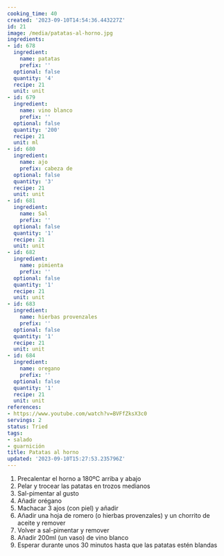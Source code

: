 ```yaml
---
cooking_time: 40
created: '2023-09-10T14:54:36.443227Z'
id: 21
image: /media/patatas-al-horno.jpg
ingredients:
- id: 678
  ingredient:
    name: patatas
    prefix: ''
  optional: false
  quantity: '4'
  recipe: 21
  unit: unit
- id: 679
  ingredient:
    name: vino blanco
    prefix: ''
  optional: false
  quantity: '200'
  recipe: 21
  unit: ml
- id: 680
  ingredient:
    name: ajo
    prefix: cabeza de
  optional: false
  quantity: '3'
  recipe: 21
  unit: unit
- id: 681
  ingredient:
    name: Sal
    prefix: ''
  optional: false
  quantity: '1'
  recipe: 21
  unit: unit
- id: 682
  ingredient:
    name: pimienta
    prefix: ''
  optional: false
  quantity: '1'
  recipe: 21
  unit: unit
- id: 683
  ingredient:
    name: hierbas provenzales
    prefix: ''
  optional: false
  quantity: '1'
  recipe: 21
  unit: unit
- id: 684
  ingredient:
    name: oregano
    prefix: ''
  optional: false
  quantity: '1'
  recipe: 21
  unit: unit
references:
- https://www.youtube.com/watch?v=BVFfZksX3c0
servings: 2
status: Tried
tags:
- salado
- guarnición
title: Patatas al horno
updated: '2023-09-10T15:27:53.235796Z'
---
```

1. Precalentar el horno a 180ºC arriba y abajo
2. Pelar y trocear las patatas en trozos medianos
3. Sal-pimentar al gusto
4. Añadir orégano
5. Machacar 3 ajos (con piel) y añadir
6. Añadir una hoja de romero (o hierbas provenzales) y un chorrito de aceite y remover
7. Volver a sal-pimentar y remover
8. Añadir 200ml (un vaso) de vino blanco
9. Esperar durante unos 30 minutos hasta que las patatas estén blandas
